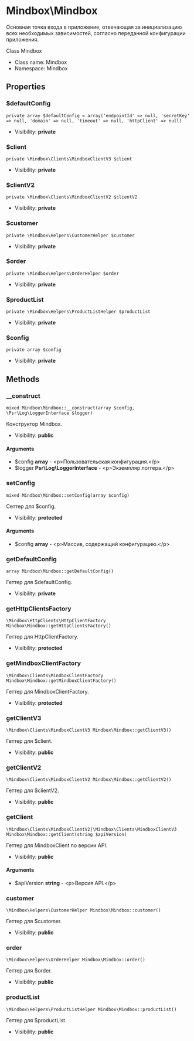 Mindbox\Mindbox
===============

Основная точка входа в приложение, отвечающая за инициализацию всех необходимых зависимостей, согласно переданной
конфигурации приложения.

Class Mindbox


* Class name: Mindbox
* Namespace: Mindbox





Properties
----------


### $defaultConfig

    private array $defaultConfig = array('endpointId' => null, 'secretKey' => null, 'domain' => null, 'timeout' => null, 'httpClient' => null)





* Visibility: **private**


### $client

    private \Mindbox\Clients\MindboxClientV3 $client





* Visibility: **private**


### $clientV2

    private \Mindbox\Clients\MindboxClientV2 $clientV2





* Visibility: **private**


### $customer

    private \Mindbox\Helpers\CustomerHelper $customer





* Visibility: **private**


### $order

    private \Mindbox\Helpers\OrderHelper $order





* Visibility: **private**


### $productList

    private \Mindbox\Helpers\ProductListHelper $productList





* Visibility: **private**


### $config

    private array $config





* Visibility: **private**


Methods
-------


### __construct

    mixed Mindbox\Mindbox::__construct(array $config, \Psr\Log\LoggerInterface $logger)

Конструктор Mindbox.



* Visibility: **public**


#### Arguments
* $config **array** - &lt;p&gt;Пользовательская конфигурация.&lt;/p&gt;
* $logger **Psr\Log\LoggerInterface** - &lt;p&gt;Экземпляр логгера.&lt;/p&gt;



### setConfig

    mixed Mindbox\Mindbox::setConfig(array $config)

Сеттер для $config.



* Visibility: **protected**


#### Arguments
* $config **array** - &lt;p&gt;Массив, содержащий конфигурацию.&lt;/p&gt;



### getDefaultConfig

    array Mindbox\Mindbox::getDefaultConfig()

Геттер для $defaultConfig.



* Visibility: **private**




### getHttpClientsFactory

    \Mindbox\HttpClients\HttpClientFactory Mindbox\Mindbox::getHttpClientsFactory()

Геттер для HttpClientFactory.



* Visibility: **protected**




### getMindboxClientFactory

    \Mindbox\Clients\MindboxClientFactory Mindbox\Mindbox::getMindboxClientFactory()

Геттер для MindboxClientFactory.



* Visibility: **protected**




### getClientV3

    \Mindbox\Clients\MindboxClientV3 Mindbox\Mindbox::getClientV3()

Геттер для $client.



* Visibility: **public**




### getClientV2

    \Mindbox\Clients\MindboxClientV2 Mindbox\Mindbox::getClientV2()

Геттер для $clientV2.



* Visibility: **public**




### getClient

    \Mindbox\Clients\MindboxClientV2|\Mindbox\Clients\MindboxClientV3 Mindbox\Mindbox::getClient(string $apiVersion)

Геттер для MindboxClient по версии API.



* Visibility: **public**


#### Arguments
* $apiVersion **string** - &lt;p&gt;Версия API.&lt;/p&gt;



### customer

    \Mindbox\Helpers\CustomerHelper Mindbox\Mindbox::customer()

Геттер для $customer.



* Visibility: **public**




### order

    \Mindbox\Helpers\OrderHelper Mindbox\Mindbox::order()

Геттер для $order.



* Visibility: **public**




### productList

    \Mindbox\Helpers\ProductListHelper Mindbox\Mindbox::productList()

Геттер для $productList.



* Visibility: **public**



